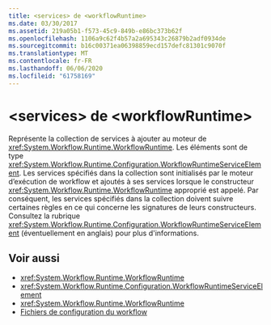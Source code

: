```yaml
---
title: <services> de <workflowRuntime>
ms.date: 03/30/2017
ms.assetid: 219a05b1-f573-45c9-849b-e86bc373b62f
ms.openlocfilehash: 1106a9c62f4b57a2a695343c26879b2adf0934de
ms.sourcegitcommit: b16c00371ea06398859ecd157defc81301c9070f
ms.translationtype: MT
ms.contentlocale: fr-FR
ms.lasthandoff: 06/06/2020
ms.locfileid: "61758169"
---
```

# <a name="services-of-workflowruntime"></a>\<services> de \<workflowRuntime>
Représente la collection de services à ajouter au moteur de <xref:System.Workflow.Runtime.WorkflowRuntime>. Les éléments sont de type <xref:System.Workflow.Runtime.Configuration.WorkflowRuntimeServiceElement>.  Les services spécifiés dans la collection sont initialisés par le moteur d’exécution de workflow et ajoutés à ses services lorsque le constructeur <xref:System.Workflow.Runtime.WorkflowRuntime> approprié est appelé. Par conséquent, les services spécifiés dans la collection doivent suivre certaines règles en ce qui concerne les signatures de leurs constructeurs. Consultez la rubrique <xref:System.Workflow.Runtime.Configuration.WorkflowRuntimeServiceElement> (éventuellement en anglais) pour plus d'informations.  
  
## <a name="see-also"></a>Voir aussi

- <xref:System.Workflow.Runtime.WorkflowRuntime>
- <xref:System.Workflow.Runtime.Configuration.WorkflowRuntimeServiceElement>
- <xref:System.Workflow.Runtime.WorkflowRuntime>
- [Fichiers de configuration du workflow](https://docs.microsoft.com/previous-versions/dotnet/netframework-3.5/ms732240(v=vs.90))
